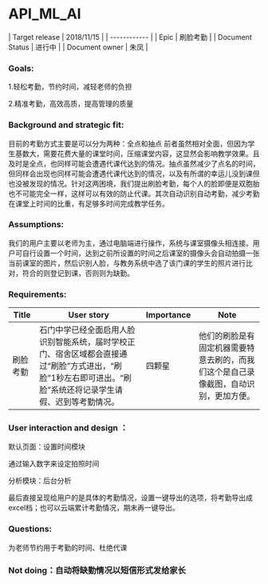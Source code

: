 # API_ML_AI
| Target release  | 2018/11/15  |
| ------------ |
|  Epic | 刷脸考勤  |
|  Document Status | 进行中  |
|  Document owner |  朱凤 |



### Goals:
1.轻松考勤，节约时间，减轻老师的负担

2.精准考勤，高效高质，提高管理的质量
### Background and strategic fit:
目前的考勤方式主要是可以分为两种：全点和抽点
前者虽然相对全面，但因为学生基数大，需要花费大量的课堂时间，压缩课堂内容，这显然会影响教学效果。且及时是全点，也同样可能会遭遇代课代达到的情况。抽点虽然减少了点名的时间，但同样会出现也同样可能会遭遇代课代达到的情况，以及有所谓的幸运儿没到课但也没被发现的情况。针对这两困境，我们提出刷脸考勤，每个人的脸即便是双胞胎也不可能完全一样，这样可以有效的防止代课。其次自动识别自动考勤，减少考勤在课堂上时间的比重，有足够多时间完成教学任务。
### Assumptions: 
我们的用户主要以老师为主，通过电脑端进行操作，系统与课室摄像头相连接。用户可自行设置一个时间，达到之前所设置的时间之后课室的摄像头会自动拍摄一张当前课室的图片，然后识别人脸，与教务系统中选了该门课的学生的照片进行比对，符合的则登记到课，否则则为缺勤。
### Requirements: 
| Title  |  User story |  Importance | Note  |
| ------------ | ------------ | ------------ | ------------ |
|  刷脸考勤 |  石门中学已经全面启用人脸识别智能系统，届时学校正门、宿舍区域都会直接通过“刷脸”方式进出，“刷脸”1秒左右即可进出。“刷脸”系统还将记录学生请假、迟到等考勤情况。 |  四颗星 | 他们的刷脸是有固定机器需要特意去刷的，而我们这个是自己录像截图，自动识别，更加方便。  |   |


### User interaction and design ：
默认页面：设置时间模块

通过输入数字来设定拍照时间

分析模块：后台分析

最后直接呈现给用户的是具体的考勤情况，设置一键导出的选项，将考勤导出成excel档；也可以云端累计考勤情况，期末再一键导出。

### Questions:
为老师节约用于考勤的时间、杜绝代课

###  Not doing：自动将缺勤情况以短信形式发给家长
